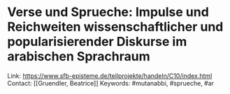 # Verse und Sprueche: Impulse und Reichweiten wissenschaftlicher und popularisierender Diskurse im arabischen Sprachraum

Link: https://www.sfb-episteme.de/teilprojekte/handeln/C10/index.html
Contact: [[Gruendler, Beatrice]]
Keywords: #mutanabbi, #sprueche, #ar